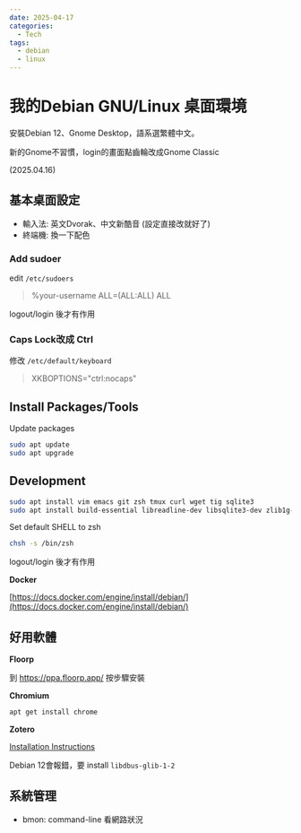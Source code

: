 ```yaml
---
date: 2025-04-17
categories:
  - Tech
tags:
  - debian
  - linux
---
```


# 我的Debian GNU/Linux 桌面環境

安裝Debian 12、Gnome Desktop，語系選繁體中文。

新的Gnome不習慣，login的畫面點齒輪改成Gnome Classic

(2025.04.16)

## 基本桌面設定

- 輸入法: 英文Dvorak、中文新酷音 (設定直接改就好了)
- 終端機: 換一下配色

### Add sudoer

edit `/etc/sudoers`

> %your-username     ALL=(ALL:ALL) ALL

logout/login 後才有作用

### Caps Lock改成 Ctrl

修改 `/etc/default/keyboard`

> XKBOPTIONS="ctrl:nocaps"


## Install Packages/Tools

Update packages

```bash
sudo apt update
sudo apt upgrade
```

## Development

```bash
sudo apt install vim emacs git zsh tmux curl wget tig sqlite3
sudo apt install build-essential libreadline-dev libsqlite3-dev zlib1g-dev libssl-dev liblzma-dev libbz2-dev tk-dev libffi-dev llvm libncurses5-dev libncursesw5-dev liblzma-dev
```

Set default SHELL to zsh

```bash
chsh -s /bin/zsh
```
logout/login 後才有作用

**Docker**

[https://docs.docker.com/engine/install/debian/](https://docs.docker.com/engine/install/debian/)

## 好用軟體

**Floorp**

到 https://ppa.floorp.app/ 按步驟安裝


**Chromium**

```bash
apt get install chrome
```

**Zotero**

[Installation Instructions](https://www.zotero.org/support/installation)

Debian 12會報錯，要 install `libdbus-glib-1-2`

## 系統管理

- bmon: command-line 看網路狀況 
